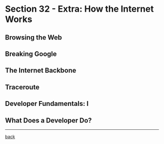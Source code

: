 # Section 32 - Extra: How the Internet Works

## Browsing the Web

## Breaking Google

## The Internet Backbone

## Traceroute

## Developer Fundamentals: I

## What Does a Developer Do?

- - -

[back](../README.md)
